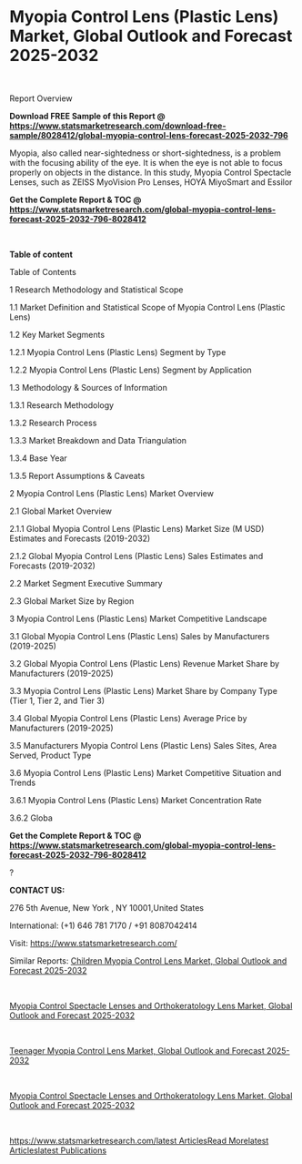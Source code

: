 <h1>Myopia Control Lens (Plastic Lens) Market, Global Outlook and Forecast 2025-2032</h1><br/><p>Report Overview</p>
 
 
 
 <p><strong>Download FREE Sample of this Report @ <a href="https://www.statsmarketresearch.com/download-free-sample/8028412/global-myopia-control-lens-forecast-2025-2032-796">https://www.statsmarketresearch.com/download-free-sample/8028412/global-myopia-control-lens-forecast-2025-2032-796</a></strong></p>
 
 
 
 <p>Myopia, also called near-sightedness or short-sightedness, is a problem with the focusing ability of the eye. It is when the eye is not able to focus properly on objects in the distance. In this study, Myopia Control Spectacle Lenses, such as ZEISS MyoVision Pro Lenses, HOYA MiyoSmart and Essilor</p>
 
 
 
 <div><b>Get the Complete Report & TOC @ <a href="https://www.statsmarketresearch.com/global-myopia-control-lens-forecast-2025-2032-796-8028412">https://www.statsmarketresearch.com/global-myopia-control-lens-forecast-2025-2032-796-8028412</a></b></div>
 
 
 
 <p><br />
 
 <b>Table of content</b></p>
 
 
 
 <p>Table of Contents<br />
 
 1 Research Methodology and Statistical Scope<br />
 
 1.1 Market Definition and Statistical Scope of Myopia Control Lens (Plastic Lens)<br />
 
 1.2 Key Market Segments<br />
 
 1.2.1 Myopia Control Lens (Plastic Lens) Segment by Type<br />
 
 1.2.2 Myopia Control Lens (Plastic Lens) Segment by Application<br />
 
 1.3 Methodology & Sources of Information<br />
 
 1.3.1 Research Methodology<br />
 
 1.3.2 Research Process<br />
 
 1.3.3 Market Breakdown and Data Triangulation<br />
 
 1.3.4 Base Year<br />
 
 1.3.5 Report Assumptions & Caveats<br />
 
 2 Myopia Control Lens (Plastic Lens) Market Overview<br />
 
 2.1 Global Market Overview<br />
 
 2.1.1 Global Myopia Control Lens (Plastic Lens) Market Size (M USD) Estimates and Forecasts (2019-2032)<br />
 
 2.1.2 Global Myopia Control Lens (Plastic Lens) Sales Estimates and Forecasts (2019-2032)<br />
 
 2.2 Market Segment Executive Summary<br />
 
 2.3 Global Market Size by Region<br />
 
 3 Myopia Control Lens (Plastic Lens) Market Competitive Landscape<br />
 
 3.1 Global Myopia Control Lens (Plastic Lens) Sales by Manufacturers (2019-2025)<br />
 
 3.2 Global Myopia Control Lens (Plastic Lens) Revenue Market Share by Manufacturers (2019-2025)<br />
 
 3.3 Myopia Control Lens (Plastic Lens) Market Share by Company Type (Tier 1, Tier 2, and Tier 3)<br />
 
 3.4 Global Myopia Control Lens (Plastic Lens) Average Price by Manufacturers (2019-2025)<br />
 
 3.5 Manufacturers Myopia Control Lens (Plastic Lens) Sales Sites, Area Served, Product Type<br />
 
 3.6 Myopia Control Lens (Plastic Lens) Market Competitive Situation and Trends<br />
 
 3.6.1 Myopia Control Lens (Plastic Lens) Market Concentration Rate<br />
 
 3.6.2 Globa</p>
 
 
 
 <div><b>Get the Complete Report & TOC @ <a href="https://www.statsmarketresearch.com/global-myopia-control-lens-forecast-2025-2032-796-8028412">https://www.statsmarketresearch.com/global-myopia-control-lens-forecast-2025-2032-796-8028412</a></b></div>
 
 
 
 <p>? </p>
 
 
 
 <p><b>CONTACT US:</b><br />
 
 276 5th Avenue, New York , NY 10001,United States<br />
 
 International: (+1) 646 781 7170 / +91 8087042414<br />
 
 Visit: <a href="https://www.statsmarketresearch.com/">https://www.statsmarketresearch.com/</a><br />
 
 Similar Reports: <a href="https://www.statsmarketresearch.com/global-myopia-control-lens-forecast-2025-2032-796-8028412">Children Myopia Control Lens Market, Global Outlook and Forecast 2025-2032</a><br />
 
 <br />
 
 <a href="https://www.statsmarketresearch.com/global-myopia-control-lens-forecast-2025-2032-796-8028412">Myopia Control Spectacle Lenses and Orthokeratology Lens Market, Global Outlook and Forecast 2025-2032</a><br />
 
 <br />
 
 <a href="https://www.statsmarketresearch.com/global-myopia-control-lens-forecast-2025-2032-796-8028412">Teenager Myopia Control Lens Market, Global Outlook and Forecast 2025-2032</a><br />
 
 <br />
 
 <a href="https://www.statsmarketresearch.com/global-myopia-control-lens-forecast-2025-2032-796-8028412">Myopia Control Spectacle Lenses and Orthokeratology Lens Market, Global Outlook and Forecast 2025-2032</a><br />
 
 <br />
 
 <a href="https://gyeongbokgung.com">https://www.statsmarketresearch.com/</a><a href="https://hallyeomaritime.com">latest Articles</a><a href="https://jingwansa.com">Read More</a><a href="https://nguoiviet.jp/">latest Articles</a><a href="https://www.intelmarketresearch.com/">latest Publications</a></p>